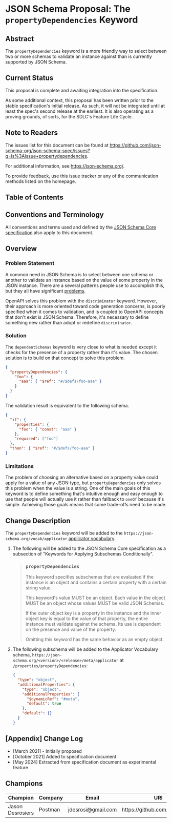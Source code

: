 # JSON Schema Proposal: The `propertyDependencies` Keyword

## Abstract

The `propertyDependencies` keyword is a more friendly way to select between two
or more schemas to validate an instance against than is currently supported by
JSON Schema.

## Current Status

This proposal is complete and awaiting integration into the specification.

As some additional context, this proposal has been written prior to the stable
specification's initial release. As such, it will not be integrated until at
least the spec's second release at the earliest. It is also operating as a
proving grounds, of sorts, for the SDLC's Feature Life Cycle.

## Note to Readers

The issues list for this document can be found at
<https://github.com/json-schema-org/json-schema-spec/issues?q=is%3Aissue+propertydependencies>.

For additional information, see <https://json-schema.org/>.

To provide feedback, use this issue tracker or any of the communication methods
listed on the homepage.

## Table of Contents

## Conventions and Terminology

All conventions and terms used and defined by the [JSON Schema Core
specification](../jsonschema-core.html) also apply to this document.

## Overview

### Problem Statement

A common need in JSON Schema is to select between one schema or another to
validate an instance based on the value of some property in the JSON instance.
There are a several patterns people use to accomplish this, but they all have
significant [problems](propertyDependencies-adr.md#problems). <!-- Update when
moving ADR -->

OpenAPI solves this problem with the `discriminator` keyword. However, their
approach is more oriented toward code generation concerns, is poorly specified
when it comes to validation, and is coupled to OpenAPI concepts that don't exist
is JSON Schema. Therefore, it's necessary to define something new rather than
adopt or redefine `discriminator`.

### Solution

The `dependentSchemas` keyword is very close to what is needed except it checks
for the presence of a property rather than it's value. The chosen solution is to
build on that concept to solve this problem.

```json
{
  "propertyDependencies": {
    "foo": {
      "aaa": { "$ref": "#/$defs/foo-aaa" }
    }
  }
}
```

The validation result is equivalent to the following schema.

```json
{
  "if": {
    "properties": {
      "foo": { "const": "aaa" }
    },
    "required": ["foo"]
  },
  "then": { "$ref": "#/$defs/foo-aaa" }
}
```

### Limitations

The problem of choosing an alternative based on a property value could apply for
a value of any JSON type, but `propertyDependencies` only solves this problem
when the value is a string. One of the main goals of this keyword is to define
something that's intuitive enough and easy enough to use that people will
actually use it rather than fallback to `oneOf` because it's simple. Achieving
those goals means that some trade-offs need to be made.

## Change Description

The `propertyDependencies` keyword will be added to the
`https://json-schema.org/vocab/applicator` [applicator
vocabulary](../jsonschema-core.html#applicatorvocab).

1. The following will be added to the JSON Schema Core specification as a
subsection of "Keywords for Applying Subschemas Conditionally".
    > ### `propertyDependencies`
    >
    > This keyword specifies subschemas that are evaluated if the instance is an
    > object and contains a certain property with a certain string value.
    >
    > This keyword's value MUST be an object. Each value in the object MUST be
    > an object whose values MUST be valid JSON Schemas.
    >
    > If the outer object key is a property in the instance and the inner object
    > key is equal to the value of that property, the entire instance must
    > validate against the schema. Its use is dependent on the presence and
    > value of the property.
    >
    > Omitting this keyword has the same behavior as an empty object.

2. The following subschema will be added to the Applicator Vocabulary schema,
   `https://json-schema.org/<version>/<release>/meta/applicator` at
   `/properties/propertyDependencies`:

    ```json
    {
      "type": "object",
      "additionalProperties": {
        "type": "object",
        "additionalProperties": {
          "$dynamicRef": "#meta",
          "default": true
        },
        "default": {}
      }
    }
    ```

## [Appendix] Change Log

- [March 2021] - Initially proposed
- [October 2021] Added to specification document
- [May 2024] Extracted from specification document as experimental feature

## Champions

| Champion                   | Company | Email                | URI                              |
|----------------------------|---------|----------------------|----------------------------------|
| Jason Desrosiers           | Postman | <jdesrosi@gmail.com> | <https://github.com/jdesrosiers> |
